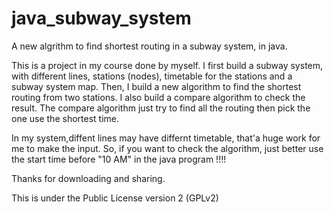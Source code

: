 java_subway_system
==================

A new algrithm to find shortest routing in a subway system, in java.


This is a project in my course done by myself.
I first build a subway system, with different lines, stations (nodes), timetable for the stations and a subway system map.
Then, I build a new algorithm to find the shortest routing from two stations. I also build a compare algorithm to check the result.
The compare algorithm just try to find all the routing then pick the one use the shortest time.

In my system,diffent lines may have differnt timetable, that'a huge work for me to make the input. So, if you want to check 
the algorithm, just better use the start time before "10 AM" in the java program !!!!

Thanks for downloading and sharing.

This is under the Public License version 2 (GPLv2)
